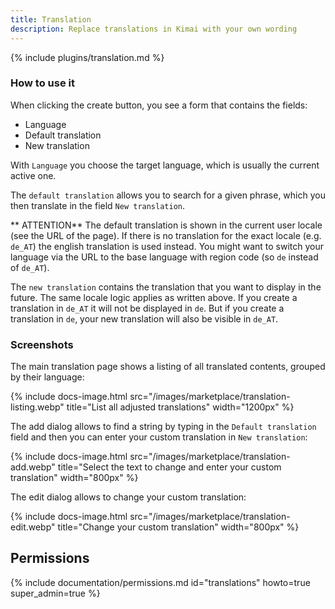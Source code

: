 ```yaml
---
title: Translation
description: Replace translations in Kimai with your own wording
---
```


{% include plugins/translation.md %}  

### How to use it

When clicking the create button, you see a form that contains the fields:

- Language
- Default translation
- New translation

With `Language` you choose the target language, which is usually the current active one.

The `default translation` allows you to search for a given phrase, which you then translate in the field `New translation`.

** ATTENTION** 
The default translation is shown in the current user locale (see the URL of the page). 
If there is no translation for the exact locale (e.g. `de_AT`) the english translation is used instead.
You might want to switch your language via the URL to the base language with region code (so `de` instead of `de_AT`). 

The `new translation` contains the translation that you want to display in the future.
The same locale logic applies as written above. If you create a translation in `de_AT` it will not be displayed in `de`.
But if you create a translation in `de`, your new translation will also be visible in `de_AT`.

### Screenshots

The main translation page shows a listing of all translated contents, grouped by their language:

{% include docs-image.html src="/images/marketplace/translation-listing.webp" title="List all adjusted translations" width="1200px" %}

The add dialog allows to find a string by typing in the `Default translation` field and then you can enter your custom translation in `New translation`:

{% include docs-image.html src="/images/marketplace/translation-add.webp" title="Select the text to change and enter your custom translation" width="800px" %}

The edit dialog allows to change your custom translation:

{% include docs-image.html src="/images/marketplace/translation-edit.webp" title="Change your custom translation" width="800px" %}

## Permissions

{% include documentation/permissions.md id="translations" howto=true super_admin=true %}
